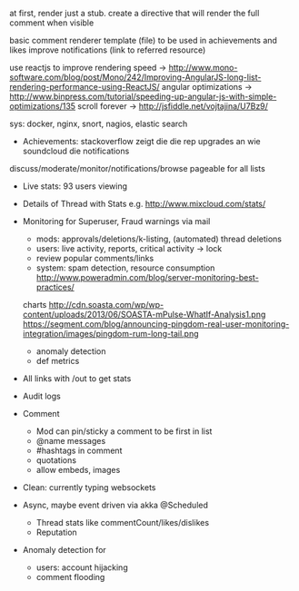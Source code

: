 at first, render just a stub. create a directive that will render the full comment when visible 

basic comment renderer template (file) to be used in achievements and likes
improve notifications (link to referred resource)

use reactjs to improve rendering speed 
-> http://www.mono-software.com/blog/post/Mono/242/Improving-AngularJS-long-list-rendering-performance-using-ReactJS/
angular optimizations 
-> http://www.binpress.com/tutorial/speeding-up-angular-js-with-simple-optimizations/135
scroll forever
-> http://jsfiddle.net/vojtajina/U7Bz9/

sys: docker, nginx, snort, nagios, elastic search
- Achievements: stackoverflow zeigt die die rep upgrades an wie soundcloud die notifications 

discuss/moderate/monitor/notifications/browse
pageable for all lists

- Live stats: 93 users viewing
- Details of Thread with Stats e.g. http://www.mixcloud.com/stats/
- Monitoring for Superuser, Fraud warnings via mail
    - mods: approvals/deletions/k-listing, (automated) thread deletions
    - users: live activity, reports, critical activity -> lock
    - review popular comments/links
    - system: spam detection, resource consumption
    http://www.poweradmin.com/blog/server-monitoring-best-practices/

    charts
    http://cdn.soasta.com/wp/wp-content/uploads/2013/06/SOASTA-mPulse-WhatIf-Analysis1.png
    https://segment.com/blog/announcing-pingdom-real-user-monitoring-integration/images/pingdom-rum-long-tail.png

    - anomaly detection
    - def metrics
- All links with <domain>/out to get stats

- Audit logs
- Comment
    - Mod can pin/sticky a comment to be first in list
    - @name messages
    - #hashtags in comment
    - quotations
    - allow embeds, images
- Clean: currently typing websockets
- Async, maybe event driven via akka
    @Scheduled
    - Thread stats like commentCount/likes/dislikes
    - Reputation
- Anomaly detection for
    - users: account hijacking
    - comment flooding
